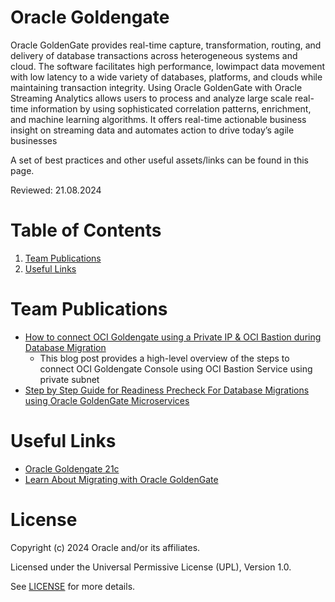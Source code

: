 # Oracle Goldengate

Oracle GoldenGate provides real-time capture, transformation, routing, and delivery of database transactions across heterogeneous systems and cloud. The software facilitates high performance, lowimpact data movement with low latency to a wide variety of databases, platforms, and clouds while maintaining transaction integrity. Using Oracle GoldenGate with Oracle Streaming Analytics allows users to process and analyze large scale real- time information by using sophisticated correlation patterns, enrichment, and machine learning algorithms. It offers real-time actionable business insight on streaming data and automates action to drive today’s agile businesses

A set of best practices and other useful assets/links can be found in this page.

Reviewed: 21.08.2024

# Table of Contents

1. [Team Publications](#team-publications)
2. [Useful Links](#useful-links)

# Team Publications

- [How to connect OCI Goldengate using a Private IP & OCI Bastion during Database Migration](https://medium.com/@snoozrocks/how-to-connect-oci-goldengate-using-a-private-ip-oci-bastion-during-database-migration-b04012ed8e30)
    - This blog post provides a high-level overview of the steps to connect OCI Goldengate Console using OCI Bastion Service using private subnet
- [Step by Step Guide for Readiness Precheck For Database Migrations using Oracle GoldenGate Microservices](https://medium.com/@snoozrocks/step-by-step-guide-for-readiness-precheck-for-database-migrations-using-oracle-goldengate-90b93876fae2)

# Useful Links
- [Oracle Goldengate 21c](https://docs.oracle.com/en/middleware/goldengate/core/21.3/index.html)
- [Learn About Migrating with Oracle GoldenGate](https://docs.oracle.com/en/solutions/reduce-database-migration-downtime/learn-migrating-oracle-goldengate1.html)

# License

Copyright (c) 2024 Oracle and/or its affiliates.

Licensed under the Universal Permissive License (UPL), Version 1.0.

See [LICENSE](https://github.com/oracle-devrel/technology-engineering/blob/main/LICENSE) for more details.
